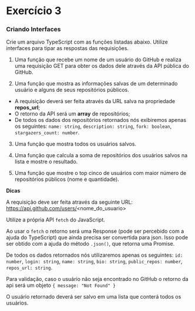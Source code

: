 # Exercício 3

### Criando Interfaces

Crie um arquivo TypeScript com as funções listadas abaixo. Utilize interfaces para tipar as respostas das requisições.

1. Uma função que recebe um nome de um usuário do GitHub e realiza uma requisição GET para obter os dados dele através da API pública do GitHub.

2. Uma função que mostra as informações salvas de um determinado usuário e alguns de seus repositórios públicos.
- A requisição deverá ser feita através da URL salva na propriedade **repos_url**;
- O retorno da API será um **array** de repositórios;
- De todos os dados dos repositórios retornados nós exibiremos apenas os seguintes: `name: string`, `description: string`, `fork: boolean`, `stargazers_count: number`.

3. Uma função que mostra todos os usuários salvos.

4. Uma função que calcula a soma de repositórios dos usuários salvos na lista e mostre o resultado.

5. Uma função que mostre o top cinco de usuários com maior número de repositórios públicos (nome e quantidade).

**Dicas**

A requisição deve ser feita através da seguinte URL: https://api.github.com/users/<nome_do_usuario>

Utilize a própria API `fetch` do JavaScript.

Ao usar o `fetch` o retorno será uma Response (pode ser percebido com a ajuda do TypeScript) que ainda precisa ser convertida para json. Isso pode ser obtido com a ajuda do método `.json()`, que retorna uma Promise.

De todos os dados retornados nós utilizaremos apenas os seguintes: `id: number`, `login: string`, `name: string`, `bio: string`, `public_repos: number`, `repos_url: string`.

Para validação, caso o usuário não seja encontrado no GitHub o retorno da api será um objeto `{ message: "Not Found" }`

O usuário retornado deverá ser salvo em uma lista que conterá todos os usuários.